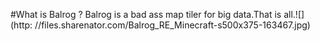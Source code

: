#What is Balrog ? Balrog is a bad ass map tiler
for big data.That is all.![](http: //files.sharenator.com/Balrog_RE_Minecraft-s500x375-163467.jpg)